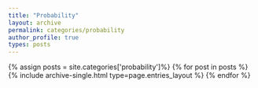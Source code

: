 ```yaml
---
title: "Probability"
layout: archive
permalink: categories/probability
author_profile: true
types: posts
---
```


{% assign posts = site.categories['probability']%}
{% for post in posts %}
  {% include archive-single.html type=page.entries_layout %}
{% endfor %}